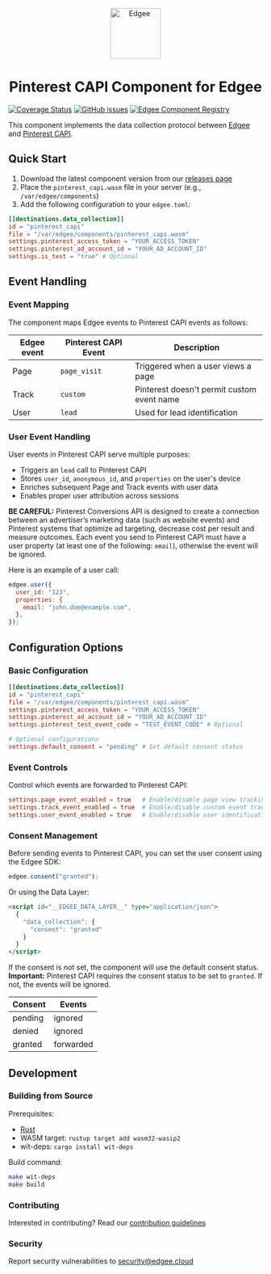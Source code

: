 <div align="center">
<p align="center">
  <a href="https://www.edgee.cloud">
    <picture>
      <source media="(prefers-color-scheme: dark)" srcset="https://cdn.edgee.cloud/img/component-dark.svg">
      <img src="https://cdn.edgee.cloud/img/component.svg" height="100" alt="Edgee">
    </picture>
  </a>
</p>
</div>


<h1 align="center">Pinterest CAPI Component for Edgee</h1>


[![Coverage Status](https://coveralls.io/repos/github/edgee-cloud/pinterest-capi-component/badge.svg)](https://coveralls.io/github/edgee-cloud/pinterest-capi-component)
[![GitHub issues](https://img.shields.io/github/issues/edgee-cloud/pinterest-capi-component.svg)](https://github.com/edgee-cloud/pinterest-capi-component/issues)
[![Edgee Component Registry](https://img.shields.io/badge/Edgee_Component_Registry-Public-green.svg)](https://www.edgee.cloud/edgee/pinterest-capi)

This component implements the data collection protocol between [Edgee](https://www.edgee.cloud) and [Pinterest CAPI](https://help.pinterest.com/en/business/article/getting-started-with-the-conversions-api).

## Quick Start

1. Download the latest component version from our [releases page](../../releases)
2. Place the `pinterest_capi.wasm` file in your server (e.g., `/var/edgee/components`)
3. Add the following configuration to your `edgee.toml`:

```toml
[[destinations.data_collection]]
id = "pinterest_capi"
file = "/var/edgee/components/pinterest_capi.wasm"
settings.pinterest_access_token = "YOUR_ACCESS_TOKEN"
settings.pinterest_ad_account_id = "YOUR_AD_ACCOUNT_ID"
settings.is_test = "true" # Optional
```

## Event Handling

### Event Mapping
The component maps Edgee events to Pinterest CAPI events as follows:

| Edgee event | Pinterest CAPI Event  | Description |
|-------------|-----------|-------------|
| Page   | `page_visit`     | Triggered when a user views a page |
| Track  | `custom` | Pinterest doesn't permit custom event name |
| User   | `lead` | Used for lead identification |

### User Event Handling
User events in Pinterest CAPI serve multiple purposes:
- Triggers an `lead` call to Pinterest CAPI
- Stores `user_id`, `anonymous_id`, and `properties` on the user's device
- Enriches subsequent Page and Track events with user data
- Enables proper user attribution across sessions

**BE CAREFUL:**
Pinterest Conversions API is designed to create a connection between an advertiser’s marketing data (such as website events) and Pinterest systems that optimize ad targeting, decrease cost per result and measure outcomes.
Each event you send to Pinterest CAPI must have a user property (at least one of the following: `email`), otherwise the event will be ignored.

Here is an example of a user call:
```javascript
edgee.user({
  user_id: "123",
  properties: {
    email: "john.doe@example.com",
  },
});
```

## Configuration Options

### Basic Configuration
```toml
[[destinations.data_collection]]
id = "pinterest_capi"
file = "/var/edgee/components/pinterest_capi.wasm"
settings.pinterest_access_token = "YOUR_ACCESS_TOKEN"
settings.pinterest_ad_account_id = "YOUR_AD_ACCOUNT_ID"
settings.pinterest_test_event_code = "TEST_EVENT_CODE" # Optional

# Optional configurations
settings.default_consent = "pending" # Set default consent status
```

### Event Controls
Control which events are forwarded to Pinterest CAPI:
```toml
settings.page_event_enabled = true   # Enable/disable page view tracking
settings.track_event_enabled = true  # Enable/disable custom event tracking
settings.user_event_enabled = true   # Enable/disable user identification
```

### Consent Management
Before sending events to Pinterest CAPI, you can set the user consent using the Edgee SDK: 
```javascript
edgee.consent("granted");
```

Or using the Data Layer:
```html
<script id="__EDGEE_DATA_LAYER__" type="application/json">
  {
    "data_collection": {
      "consent": "granted"
    }
  }
</script>
```

If the consent is not set, the component will use the default consent status.
**Important:** Pinterest CAPI requires the consent status to be set to `granted`. If not, the events will be ignored.

| Consent | Events |
|---------|--------|
| pending | ignored |
| denied  | ignored |
| granted | forwarded |

## Development

### Building from Source
Prerequisites:
- [Rust](https://www.rust-lang.org/tools/install)
- WASM target: `rustup target add wasm32-wasip2`
- wit-deps: `cargo install wit-deps`

Build command:
```bash
make wit-deps
make build
```

### Contributing
Interested in contributing? Read our [contribution guidelines](./CONTRIBUTING.md)

### Security
Report security vulnerabilities to [security@edgee.cloud](mailto:security@edgee.cloud)
```